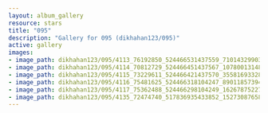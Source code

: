 ```yaml
---
layout: album_gallery
resource: stars
title: "095"
description: "Gallery for 095 (dikhahan123/095)"
active: gallery
images:
- image_path: dikhahan123/095/4113_76192850_524466531437559_7101432990315577344_n.jpg
- image_path: dikhahan123/095/4114_70812729_524466451437567_107800131486613504_n.jpg
- image_path: dikhahan123/095/4115_73229611_524466421437570_3558169332863205376_n.jpg
- image_path: dikhahan123/095/4116_75481625_524466318104247_8901185739455201280_n.jpg
- image_path: dikhahan123/095/4117_75362488_524466298104249_1626787522707193856_n.jpg
- image_path: dikhahan123/095/4135_72474740_517836935433852_1527308765802528768_n.jpg
---
```

